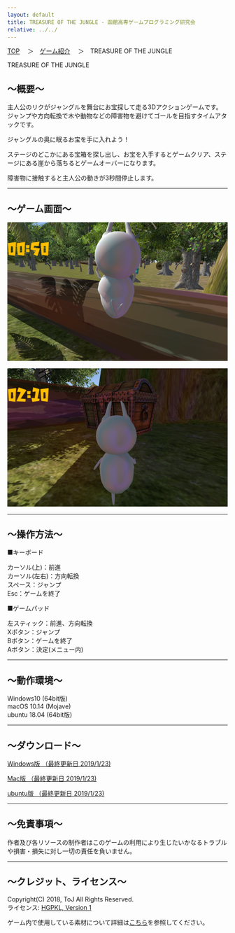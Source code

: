 ```yaml
---
layout: default
title: TREASURE OF THE JUNGLE - 函館高専ゲームプログラミング研究会
relative: ../../
---
```

<div class="content">
<div class="main">

<p class="bread">
<a href="../../">TOP</a>
　＞　<a href="../">ゲーム紹介</a>
　＞　TREASURE OF THE JUNGLE
</p>

<p class="title">
TREASURE OF THE JUNGLE
</p>

<h2>～概要～</h2>

<p>
主人公のリクがジャングルを舞台にお宝探して走る3Dアクションゲームです。ジャンプや方向転換で木や動物などの障害物を避けてゴールを目指すタイムアタックです。
</p>
<p>
ジャングルの奥に眠るお宝を手に入れよう！
</p>
<p>
ステージのどこかにある宝箱を探し出し、お宝を入手するとゲームクリア、ステージにある崖から落ちるとゲームオーバーになります。
</p>
<p>
障害物に接触すると主人公の動きが3秒間停止します。
</p>

<hr>
<h2>～ゲーム画面～</h2>

<p>
<img alt="スクリーンショット" src="./ss1.png">
</p>

<p>
<img alt="スクリーンショット" src="./ss2.png">
</p>

<hr>
<h2>～操作方法～</h2>

<p>
■キーボード
</p>
<p>
カーソル(上)：前進
<br>
カーソル(左右)：方向転換
<br>
スペース：ジャンプ
<br>
Esc：ゲームを終了
</p>

<p>
■ゲームパッド
</p>
<p>
左スティック：前進、方向転換
<br>
Xボタン：ジャンプ
<br>
Bボタン：ゲームを終了
<br>
Aボタン：決定(メニュー内)
</p>

<hr>
<h2>～動作環境～</h2>

<p>
Windows10 (64bit版)
<br>
macOS 10.14 (Mojave)
<br>
ubuntu 18.04 (64bit版)
</p>

<hr>
<h2>～ダウンロード～</h2>

<p>
<a href="https://box.yahoo.co.jp/guest/viewer?sid=box-l-26oalqoyfj6fl63uanefeuz3se-1001&uniqid=80bfdd3f-6064-4680-ac4a-65d05dff83b0&viewtype=detail">
Windows版 （最終更新日 2019/1/23) </a>
</p>

<p>
<a href="https://box.yahoo.co.jp/guest/viewer?sid=box-l-26oalqoyfj6fl63uanefeuz3se-1001&uniqid=55b99e79-38e9-4e98-80cb-c8751739f4c1&viewtype=detail">
Mac版 （最終更新日 2019/1/23) </a>
</p>

<p>
<a href="https://box.yahoo.co.jp/guest/viewer?sid=box-l-26oalqoyfj6fl63uanefeuz3se-1001&uniqid=60fd5b57-6420-4519-837c-039ed76e0ef9&viewtype=detail">
ubuntu版 （最終更新日 2019/1/23) </a>
</p>


<hr>
<h2>～免責事項～</h2>

<p>
作者及び各リソースの制作者はこのゲームの利用により生じたいかなるトラブルや損害・損失に対し一切の責任を負いません。
</p>

<hr>
<h2>～クレジット、ライセンス～</h2>

<p>
Copyright(C) 2018, ToJ All Rights Reserved.
<br>
ライセンス: <a href="../../other/HGPKLv1.html">HGPKL, Version 1</a>
</p>

<p>
ゲーム内で使用している素材について詳細は<a href="./readme.txt">こちら</a>を参照してください。
</p>

</div>
</div>
